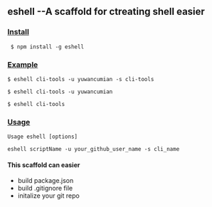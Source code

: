 ## eshell --A scaffold for ctreating shell easier

### [Install](https://github.com/yuwancumain/eshell#install)

` $ npm install -g eshell`

### [Example](https://github.com/yuwancumain/eshell#)

`$ eshell cli-tools -u yuwancumian -s cli-tools `

`$ eshell cli-tools -u yuwancumian`

`$ eshell cli-tools`

### [Usage](https://github.com/yuwancumain/eshell#install)

```Usage eshell [options]```	

`eshell scriptName -u your_github_user_name -s cli_name`

#### This scaffold can easier 

-   build  package.json
-   build  .gitignore file 
-   initalize your git repo



